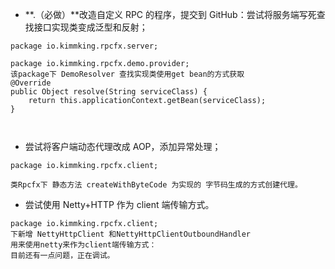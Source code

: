 * **.（必做）**改造自定义 RPC 的程序，提交到 GitHub：尝试将服务端写死查找接口实现类变成泛型和反射；
```plain
package io.kimmking.rpcfx.server;

package io.kimmking.rpcfx.demo.provider;
该package下 DemoResolver 查找实现类使用get bean的方式获取
@Override
public Object resolve(String serviceClass) {
    return this.applicationContext.getBean(serviceClass);
}



```



* 尝试将客户端动态代理改成 AOP，添加异常处理；
```plain
package io.kimmking.rpcfx.client;

类Rpcfx下 静态方法 createWithByteCode 为实现的 字节码生成的方式创建代理。
```



* 尝试使用 Netty+HTTP 作为 client 端传输方式。
```plain
package io.kimmking.rpcfx.client;
下新增 NettyHttpClient 和NettyHttpClientOutboundHandler
用来使用netty来作为client端传输方式：
目前还有一点问题，正在调试。
```


